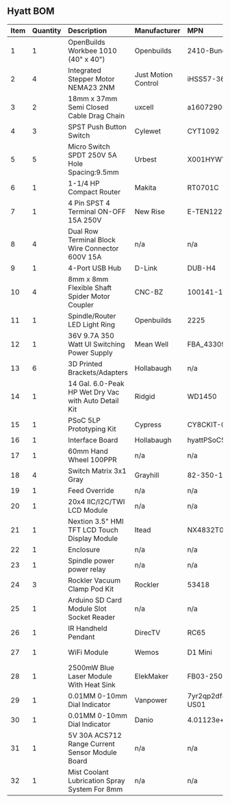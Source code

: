 ## Hyatt BOM
| Item | Quantity | Description                                          | Manufacturer        | MPN                | Supplier            | Supplier URL                                                                                                                            |
|:-----|:---------|:-----------------------------------------------------|:--------------------|:-------------------|:--------------------|:----------------------------------------------------------------------------------------------------------------------------------------|
| 1    | 1        | OpenBuilds Workbee 1010 (40" x 40")                  | Openbuilds          | 2410-Bundle        | Openbuilds          | https://openbuildspartstore.com/openbuilds-workbee-1010-40-x-40/                                                                        |
| 2    | 4        | Integrated Stepper Motor NEMA23 2NM                  | Just Motion Control | iHSS57-36-20       | Just Motion Control | http://www.jmc-driver.com/h-pd-213.html                                                                                                 |
| 3    | 2        | 18mm x 37mm Semi Closed Cable Drag Chain             | uxcell              | a16072900ux0346    | Amazon              | https://smile.amazon.com/gp/product/B01LZLU6AN                                                                                          |
| 4    | 3        | SPST Push Button Switch                              | Cylewet             | CYT1092            | Amazon              | https://smile.amazon.com/gp/product/B075VBWFM6                                                                                          |
| 5    | 5        | Micro Switch SPDT 250V 5A Hole Spacing:9.5mm         | Urbest              | X001HYWYX5         | Amazon              | https://www.amazon.com/gp/product/B074553YB3                                                                                            |
| 6    | 1        | 1-1/4 HP Compact Router                              | Makita              | RT0701C            | Rockler             | https://www.rockler.com/makita-rt0701c-1-1-4-hp-compact-router                                                                          |
| 7    | 1        | 4 Pin SPST 4 Terminal ON-OFF 15A 250V                | New Rise            | E-TEN1221          | AliExpress          | https://www.aliexpress.com/item/E-TEN1221-4-Pin-SPST-4-Terminal-ON-OFF-15A-250V-Toggle-Switch-TEN1221/32838059213.html                  |
| 8    | 4        | Dual Row Terminal Block Wire Connector 600V 15A      | n/a                 | n/a                | AliExpress          | https://www.aliexpress.com/item/1-Pcs-Dual-Row-Barrier-Screw-Terminal-Block-Wire-Connector-600V-15A/32739170846.html                    |
| 9    | 1        | 4-Port USB Hub                                       | D-Link              | DUB-H4             | Amazon              | https://www.amazon.com/gp/product/B00006B7DA                                                                                            |
| 10   | 4        | 8mm x 8mm Flexible Shaft Spider Motor Coupler        | CNC-BZ              | 100141-100141      | YellowVirtualSales  | https://www.ebay.com/itm/8mm-x-8mm-Flexible-Jaw-Coupler-CNC-Shaft-Spider-Stepper-Motor-Coupling-8x8/171182714194                        |
| 11   | 1        | Spindle/Router LED Light Ring                        | Openbuilds          | 2225               | Openbuilds          | https://openbuildspartstore.com/spindle-router-led-light-ring/                                                                          |
| 12   | 1        | 36V 9.7A  350 Watt Ul Switching Power Supply         | Mean Well           | FBA_4330929540     | Amazon              | https://www.amazon.com/NES-350-36-Switching-Power-Supply-110-240/dp/B01AWQ0Y52                                                          |
| 13   | 6        | 3D Printed Brackets/Adapters                         | Hollabaugh          | n/a                | Hollabaugh          | https://cad.onshape.com/documents?nodeId=61308dc145f7db7a93493dd6&resourceType=folder&column=modifiedAt&order=desc&viewMode=0           |
| 14   | 1        | 14 Gal. 6.0-Peak HP Wet Dry Vac with Auto Detail Kit | Ridgid              | WD1450             | Home Depot          | https://www.homedepot.com/p/RIDGID-14-Gal-6-0-Peak-HP-Wet-Dry-Vac-with-Auto-Detail-Kit-WD1451/203820088                                 |
| 15   | 1        | PSoC 5LP Prototyping Kit                             | Cypress             | CY8CKIT-059        | Cypress             | http://www.cypress.com/documentation/development-kitsboards/cy8ckit-059-psoc-5lp-prototyping-kit-onboard-programmer-and                 |
| 16   | 1        | Interface Board                                      | Hollabaugh          | hyattPSoC5         | Hollabaugh          | https://github.com/holla2040/hyatt                                                                                                      |
| 17   | 1        | 60mm Hand Wheel 100PPR                               | n/a                 | n/a                | Banggood            | https://www.banggood.com/60mm-Pulser-Handwheel-Handle-Kit-5V-Manual-Pulse-Generator-CNC-Machine-Rotary-Encoder-Handwheel-p-1084181.html |
| 18   | 4        | Switch Matrix 3x1 Gray                               | Grayhill            | 82-350-12          | Digikey             | https://www.digikey.com/product-detail/en/grayhill-inc/82-350-12/82-350-12-ND/638161                                                    |
| 19   | 1        | Feed Override                                        | n/a                 | n/a                | All Electronics     | https://www.allelectronics.com/item/pws-104/100k-pot-with-switches-and-detents/1.html                                                   |
| 20   | 1        | 20x4 IIC/I2C/TWI LCD Module                          | n/a                 | n/a                | Sain Smart          | https://www.sainsmart.com/products/20x4-iic-i2c-twi-lcd-module                                                                          |
| 21   | 1        | Nextion 3.5" HMI TFT LCD Touch Display Module        | Itead               | NX4832T035         | Itead               | https://www.itead.cc/nextion-nx4832t035.html                                                                                            |
| 22   | 1        | Enclosure                                            | n/a                 | n/a                | n/a                 | n/a                                                                                                                                     |
| 23   | 1        | Spindle power power relay                            | n/a                 | n/a                | Banggood            | https://www.banggood.com/2-Way-Relay-Module-With-Optocoupler-Protection-p-972428.html                                                   |
| 24   | 3        | Rockler Vacuum Clamp Pod Kit                         | Rockler             | 53418              | Rockler             | https://www.rockler.com/rockler-vacuum-clamp-pod-kit                                                                                    |
| 25   | 1        | Arduino SD Card Module Slot Socket Reader            | n/a                 | n/a                | Worldchips          | https://www.aliexpress.com/item/5pcs-SD-Card-Module-Slot-Socket-Reader-For-Arduino-ARM-MCU-NEW/32649387869.html                         |
| 26   | 1        | IR Handheld Pendant                                  | DirecTV             | RC65               | Amazon              | https://www.amazon.com/DIRECTV-Universal-Remote-Control-RC66RX/dp/B019WJROSK                                                            |
| 27   | 1        | WiFi Module                                          | Wemos               | D1 Mini            | Banggood            | https://www.banggood.com/Wemos-D1-Mini-V3_0_0-WIFI-Internet-Of-Things-Development-Board-Based-ESP8266-4MB-p-1264245.html                |
| 28   | 1        | 2500mW Blue Laser Module With Heat Sink              | ElekMaker           | FB03-2500          | Banggood            | https://www.banggood.com/EleksMaker-FB03-2500-2500mW-Blue-Laser-Module-2_54-3P-TTLPWM-Modulation-for-DIY-Laser-Engraver-p-1266171.html  |
| 29   | 1        | 0.01MM 0-10mm Dial Indicator                         | Vanpower            | 7yr2qp2df8dd1-US01 | Amazon              | https://www.amazon.com/gp/product/B0755D9K6J/ref=oh_aui_detailpage_o04_s00                                                              |
| 30   | 1        | 0.01MM 0-10mm Dial Indicator                         | Danio               | 4.01123e+07        | Banggood            | https://www.banggood.com/DANIU-40112302-Dial-Test-Indicator-Precision-Metric-with-Dovetail-rails-p-1157267.html                         |
| 31   | 1        | 5V 30A ACS712 Range Current Sensor Module Board      | n/a                 | n/a                | Banggood            | https://www.banggood.com/1PC-30A-New-Range-Current-Sensor-Module-for-ACS712-p-86583.html                                                |
| 32   | 1        | Mist Coolant Lubrication Spray System For 8mm        | n/a                 | n/a                | Amazon              | https://www.amazon.com/Coolant-Lubrication-Spray-System-Milling/dp/B01C74DL98                                                           |
